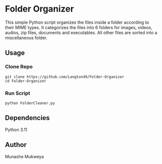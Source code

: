# Folder Organizer

This simple Python script organizes the files inside a folder according to their MIME types. It categorizes the files into 6 folders for images, videos, audios, zip files, documents and executables. All other files are sorted into a miscellaneous folder.

## Usage

### Clone Repo
```
git clone https://github.com/Langton49/Folder-Organizer
cd Folder-Organizer
```
### Run Script
```
python FolderCleaner.py
```
## Dependencies
Python 3.11

## Author
Munashe Mukweya

